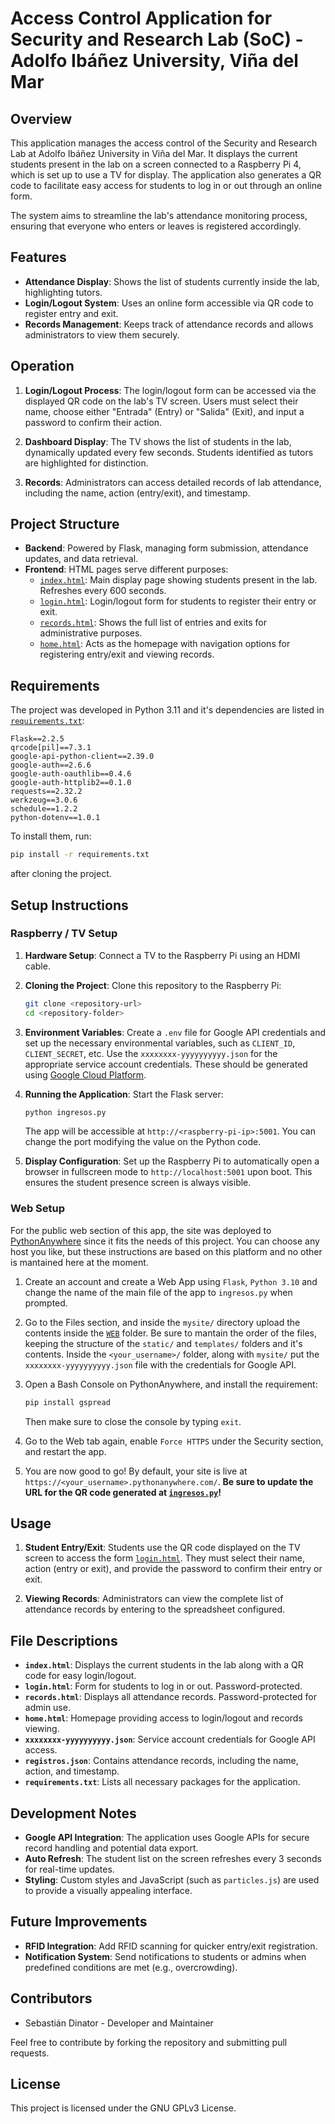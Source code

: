 # Access Control Application for Security and Research Lab (SoC) - Adolfo Ibáñez University, Viña del Mar

## Overview

This application manages the access control of the Security and Research Lab at Adolfo Ibáñez University in Viña del Mar. It displays the current students present in the lab on a screen connected to a Raspberry Pi 4, which is set up to use a TV for display. The application also generates a QR code to facilitate easy access for students to log in or out through an online form.

The system aims to streamline the lab's attendance monitoring process, ensuring that everyone who enters or leaves is registered accordingly.

## Features

- **Attendance Display**: Shows the list of students currently inside the lab, highlighting tutors.
- **Login/Logout System**: Uses an online form accessible via QR code to register entry and exit.
- **Records Management**: Keeps track of attendance records and allows administrators to view them securely.

## Operation

1. **Login/Logout Process**: The login/logout form can be accessed via the displayed QR code on the lab's TV screen. Users must select their name, choose either "Entrada" (Entry) or "Salida" (Exit), and input a password to confirm their action.

2. **Dashboard Display**: The TV shows the list of students in the lab, dynamically updated every few seconds. Students identified as tutors are highlighted for distinction.

3. **Records**: Administrators can access detailed records of lab attendance, including the name, action (entry/exit), and timestamp.

## Project Structure

- **Backend**: Powered by Flask, managing form submission, attendance updates, and data retrieval.
- **Frontend**: HTML pages serve different purposes:
  - [`index.html`](/templates/index.html): Main display page showing students present in the lab. Refreshes every 600 seconds.
  - [`login.html`](/templates/login.html): Login/logout form for students to register their entry or exit.
  - [`records.html`](/templates/records.html): Shows the full list of entries and exits for administrative purposes.
  - [`home.html`](/templates/home.html): Acts as the homepage with navigation options for registering entry/exit and viewing records.

## Requirements

The project was developed in Python 3.11 and it's dependencies are listed in [`requirements.txt`](requirements.txt):

```
Flask==2.2.5
qrcode[pil]==7.3.1
google-api-python-client==2.39.0
google-auth==2.6.6
google-auth-oauthlib==0.4.6
google-auth-httplib2==0.1.0
requests==2.32.2
werkzeug==3.0.6
schedule==1.2.2
python-dotenv==1.0.1
```

To install them, run:

```bash
pip install -r requirements.txt
```
after cloning the project.

## Setup Instructions
### Raspberry / TV Setup

1. **Hardware Setup**: Connect a TV to the Raspberry Pi using an HDMI cable.

2. **Cloning the Project**: Clone this repository to the Raspberry Pi:

   ```bash
   git clone <repository-url>
   cd <repository-folder>
   ```

3. **Environment Variables**: Create a `.env` file for Google API credentials and set up the necessary environmental variables, such as `CLIENT_ID`, `CLIENT_SECRET`, etc. Use the `xxxxxxxx-yyyyyyyyyy.json` for the appropriate service account credentials. These should be generated using [Google Cloud Platform](https://console.cloud.google.com/).

4. **Running the Application**: Start the Flask server:

   ```bash
   python ingresos.py
   ```

   The app will be accessible at `http://<raspberry-pi-ip>:5001`. You can change the port modifying the value on the Python code.

5. **Display Configuration**: Set up the Raspberry Pi to automatically open a browser in fullscreen mode to `http://localhost:5001` upon boot. This ensures the student presence screen is always visible.

### Web Setup

For the public web section of this app, the site was deployed to [PythonAnywhere](https://www.pythonanywhere.com/) since it fits the needs of this project. You can choose any host you like, but these instructions are based on this platform and no other is mantained here at the moment.

1. Create an account and create a Web App using `Flask`, `Python 3.10` and change the name of the main file of the app to `ingresos.py` when prompted.

2. Go to the Files section, and inside the `mysite/` directory upload the contents inside the [`WEB`](/WEB/) folder. Be sure to mantain the order of the files, keeping the structure of the `static/` and `templates/` folders and it's contents.
   Inside the `<your_username>/` folder, along with `mysite/` put the `xxxxxxxx-yyyyyyyyyy.json` file with the credentials for Google API.

3. Open a Bash Console on PythonAnywhere, and install the requirement:

   ```bash
   pip install gspread
   ```
   Then make sure to close the console by typing `exit`.

4. Go to the Web tab again, enable `Force HTTPS` under the Security section, and restart the app.

5. You are now good to go! By default, your site is live at `https://<your_username>.pythonanywhere.com/`. **Be sure to update the URL for the QR code generated at [`ingresos.py`](ingresos.py)!**

## Usage

1. **Student Entry/Exit**: Students use the QR code displayed on the TV screen to access the form [`login.html`](/templates/login.html). They must select their name, action (entry or exit), and provide the password to confirm their entry or exit.

2. **Viewing Records**: Administrators can view the complete list of attendance records by entering to the spreadsheet configured.

## File Descriptions

- **`index.html`**: Displays the current students in the lab along with a QR code for easy login/logout.
- **`login.html`**: Form for students to log in or out. Password-protected.
- **`records.html`**: Displays all attendance records. Password-protected for admin use.
- **`home.html`**: Homepage providing access to login/logout and records viewing.
- **`xxxxxxxx-yyyyyyyyyy.json`**: Service account credentials for Google API access.
- **`registros.json`**: Contains attendance records, including the name, action, and timestamp.
- **`requirements.txt`**: Lists all necessary packages for the application.

## Development Notes

- **Google API Integration**: The application uses Google APIs for secure record handling and potential data export.
- **Auto Refresh**: The student list on the screen refreshes every 3 seconds for real-time updates.
- **Styling**: Custom styles and JavaScript (such as `particles.js`) are used to provide a visually appealing interface.

## Future Improvements

- **RFID Integration**: Add RFID scanning for quicker entry/exit registration.
- **Notification System**: Send notifications to students or admins when predefined conditions are met (e.g., overcrowding).

## Contributors

- Sebastián Dinator - Developer and Maintainer

Feel free to contribute by forking the repository and submitting pull requests.

## License

This project is licensed under the GNU GPLv3 License.
